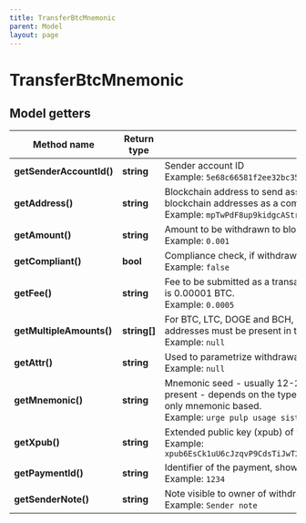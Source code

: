 ```yaml
---
title: TransferBtcMnemonic
parent: Model
layout: page
---
```


# TransferBtcMnemonic

## Model getters

Method name | Return type | Description | Notes
------------ | ------------- | ------------- | -------------
**getSenderAccountId()** | **string** | Sender account ID <br>Example: `5e68c66581f2ee32bc354087` |
**getAddress()** | **string** | Blockchain address to send assets to. For BTC, LTC, DOGE and BCH, it is possible to enter list of multiple recipient blockchain addresses as a comma separated string. <br>Example: `mpTwPdF8up9kidgcAStriUPwRdnE9MRAg7` |
**getAmount()** | **string** | Amount to be withdrawn to blockchain. <br>Example: `0.001` |
**getCompliant()** | **bool** | Compliance check, if withdrawal is not compliant, it will not be processed. <br>Example: `false` | [optional]
**getFee()** | **string** | Fee to be submitted as a transaction fee to blockchain. If none is set, default value of 0.0005 BTC is used. Minimum fee is 0.00001 BTC. <br>Example: `0.0005` | [optional]
**getMultipleAmounts()** | **string[]** | For BTC, LTC, DOGE and BCH, it is possible to enter list of multiple recipient blockchain amounts. List of recipient addresses must be present in the address field and total sum of amounts must be equal to the amount field. <br>Example: `null` | [optional]
**getAttr()** | **string** | Used to parametrize withdrawal as a change address for left coins from transaction. XPub or attr must be used. <br>Example: `null` | [optional]
**getMnemonic()** | **string** | Mnemonic seed - usually 12-24 words with access to whole wallet. Either mnemonic, keyPair or signature Id must be present - depends on the type of account and xpub. Tatum KMS does not support keyPair type of off-chain transaction, only mnemonic based. <br>Example: `urge pulp usage sister evidence arrest palm math please chief egg abuse` |
**getXpub()** | **string** | Extended public key (xpub) of the wallet associated with the accounts. Should be present, when mnemonic is used. <br>Example: `xpub6EsCk1uU6cJzqvP9CdsTiJwT2rF748YkPnhv5Qo8q44DG7nn2vbyt48YRsNSUYS44jFCW9gwvD9kLQu9AuqXpTpM1c5hgg9PsuBLdeNncid` |
**getPaymentId()** | **string** | Identifier of the payment, shown for created Transaction within Tatum sender account. <br>Example: `1234` | [optional]
**getSenderNote()** | **string** | Note visible to owner of withdrawing account <br>Example: `Sender note` | [optional]

